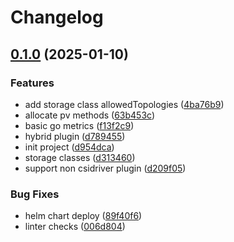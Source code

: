 # Changelog

## [0.1.0](https://github.com/sergelogvinov/hybrid-csi-plugin/compare/v0.0.1...v0.1.0) (2025-01-10)


### Features

* add storage class allowedTopologies ([4ba76b9](https://github.com/sergelogvinov/hybrid-csi-plugin/commit/4ba76b986490ea6a07740cf80dac027d35364b61))
* allocate pv methods ([63b453c](https://github.com/sergelogvinov/hybrid-csi-plugin/commit/63b453c22c5ccd380ae272406db33d1adce582c2))
* basic go metrics ([f13f2c9](https://github.com/sergelogvinov/hybrid-csi-plugin/commit/f13f2c9085eaea541e81d98a45dd23a95171eec1))
* hybrid plugin ([d789455](https://github.com/sergelogvinov/hybrid-csi-plugin/commit/d789455be4cf41399e1b7724681816c13f859657))
* init project ([d954dca](https://github.com/sergelogvinov/hybrid-csi-plugin/commit/d954dcaa6a314c64fcac1d770874bddd233ec12b))
* storage classes ([d313460](https://github.com/sergelogvinov/hybrid-csi-plugin/commit/d313460afbc15d15b2dc63c1f48e29c35e2c16dd))
* support non csidriver plugin ([d209f05](https://github.com/sergelogvinov/hybrid-csi-plugin/commit/d209f05c5bf64f1fb210fac92a71eb4d24cff885))


### Bug Fixes

* helm chart deploy ([89f40f6](https://github.com/sergelogvinov/hybrid-csi-plugin/commit/89f40f6d2c7cedd0929b04c9ef945a1817f3881e))
* linter checks ([006d804](https://github.com/sergelogvinov/hybrid-csi-plugin/commit/006d804849981a87ac2bbd0b50e031a9fba9b3f3))
